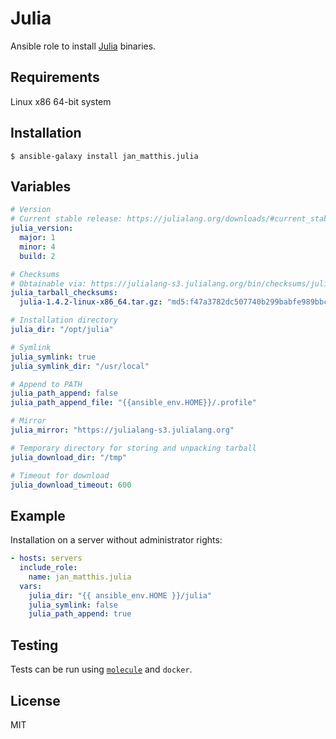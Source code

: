 # Julia

Ansible role to install [Julia](https://julialang.org) binaries.


## Requirements

Linux x86 64-bit system


## Installation

```commandline
$ ansible-galaxy install jan_matthis.julia
```

## Variables

```yaml
# Version
# Current stable release: https://julialang.org/downloads/#current_stable_release
julia_version:
  major: 1
  minor: 4
  build: 2

# Checksums
# Obtainable via: https://julialang-s3.julialang.org/bin/checksums/julia-X.X.X.md5
julia_tarball_checksums:
  julia-1.4.2-linux-x86_64.tar.gz: "md5:f47a3782dc507740b299babfe989bbc7"

# Installation directory
julia_dir: "/opt/julia"

# Symlink
julia_symlink: true
julia_symlink_dir: "/usr/local"

# Append to PATH
julia_path_append: false
julia_path_append_file: "{{ansible_env.HOME}}/.profile"

# Mirror
julia_mirror: "https://julialang-s3.julialang.org"

# Temporary directory for storing and unpacking tarball
julia_download_dir: "/tmp"

# Timeout for download
julia_download_timeout: 600
```


## Example

Installation on a server without administrator rights:

```yaml
- hosts: servers
  include_role:
    name: jan_matthis.julia
  vars:
    julia_dir: "{{ ansible_env.HOME }}/julia"
    julia_symlink: false
    julia_path_append: true
```


## Testing

Tests can be run using [`molecule`](https://molecule.readthedocs.io/en/latest/) and `docker`.


## License

MIT
